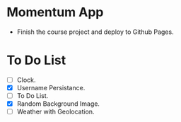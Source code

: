 # Momentum App

- Finish the course project and deploy to Github Pages.

# To Do List

- [ ] Clock.
- [x] Username Persistance.
- [ ] To Do List.
- [x] Random Background Image.
- [ ] Weather with Geolocation.
